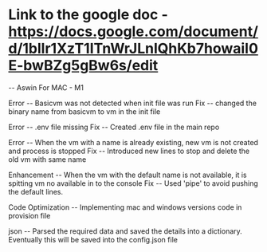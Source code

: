 # Link to the google doc - https://docs.google.com/document/d/1bllr1XzT1ITnWrJLnlQhKb7howaiI0E-bwBZg5gBw6s/edit

-- Aswin
For MAC - M1

Error -- Basicvm was not detected when init file was run
Fix -- changed the binary name from basicvm to vm in the init file

Error -- .env file missing
Fix -- Created .env file in the main repo

Error -- When the vm with a name is already existing, new vm is not created and process is stopped
Fix -- Introduced new lines to stop and delete the old vm with same name

Enhancement -- When the vm with the default name is not available, it is spitting vm no available in to the console
Fix -- Used 'pipe' to avoid pushing the default lines.

Code Optimization -- Implementing mac and windows versions code in provision file

json -- Parsed the required data and saved the details into a dictionary. Eventually this will be saved into the config.json file
